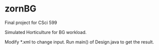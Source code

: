 zornBG
======
Final project for CSci 599

Simulated Horticulture for BG workload.

Modify *.xml to change input.
Run main() of Design.java to get the result.
